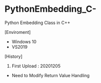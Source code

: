 # PythonEmbedding_C-
Python Embedding Class in C++

[Enviroment]
- Windows 10
- VS2019

[History]
1. First Upload : 20201205
 - Need to Modify Return Value Handling
